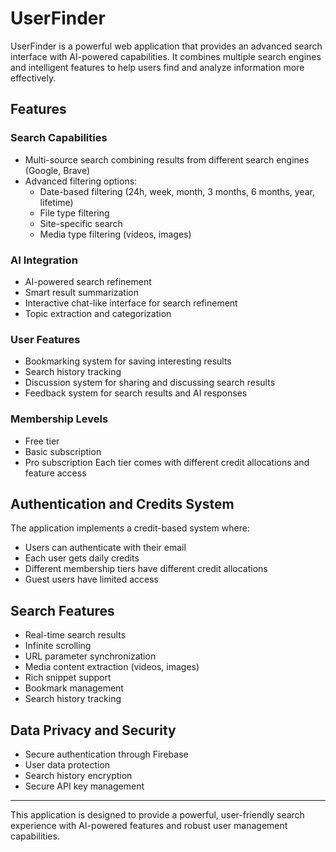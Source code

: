 # UserFinder

UserFinder is a powerful web application that provides an advanced search interface with AI-powered capabilities. It combines multiple search engines and intelligent features to help users find and analyze information more effectively.

## Features

### Search Capabilities
- Multi-source search combining results from different search engines (Google, Brave)
- Advanced filtering options:
  - Date-based filtering (24h, week, month, 3 months, 6 months, year, lifetime)
  - File type filtering
  - Site-specific search
  - Media type filtering (videos, images)

### AI Integration
- AI-powered search refinement
- Smart result summarization
- Interactive chat-like interface for search refinement
- Topic extraction and categorization

### User Features
- Bookmarking system for saving interesting results
- Search history tracking
- Discussion system for sharing and discussing search results
- Feedback system for search results and AI responses

### Membership Levels
- Free tier
- Basic subscription
- Pro subscription
Each tier comes with different credit allocations and feature access



## Authentication and Credits System

The application implements a credit-based system where:
- Users can authenticate with their email
- Each user gets daily credits
- Different membership tiers have different credit allocations
- Guest users have limited access

## Search Features

- Real-time search results
- Infinite scrolling
- URL parameter synchronization
- Media content extraction (videos, images)
- Rich snippet support
- Bookmark management
- Search history tracking

## Data Privacy and Security

- Secure authentication through Firebase
- User data protection
- Search history encryption
- Secure API key management

---

This application is designed to provide a powerful, user-friendly search experience with AI-powered features and robust user management capabilities.

